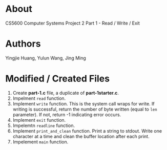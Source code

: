 # About
CS5600 Computer Systems Project 2 Part 1 - Read / Write / Exit

# Authors
Yingjie Huang, Yulun Wang, Jing Ming

# Modified / Created Files
1. Create **part-1.c** file, a duplicate of **part-1starter.c**.
2. Impelment `read` function.
3. Implement `write` function. This is the system call wraps for write. If writing is successful, return the number of byte written (equal to `len` parameter). If not, return -1 indicating error occurs.
4. Implement `exit` function.
5. Impelemtn `readline` function.
6. Implement `print_and_clean` function. Print a string to stdout. Write one character at a time and clean the buffer location after each print.
7. Impelement `main` function.


